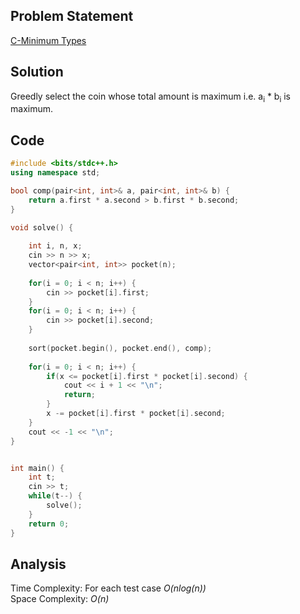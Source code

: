 ## Problem Statement
[C-Minimum Types](https://www.codechef.com/problems/MINBUY)

## Solution
Greedly select the coin whose total amount is maximum i.e. a<sub>i</sub> * b<sub>i</sub> is maximum.

## Code

```cpp
#include <bits/stdc++.h>
using namespace std;

bool comp(pair<int, int>& a, pair<int, int>& b) {
    return a.first * a.second > b.first * b.second;
}

void solve() {
    
    int i, n, x;
    cin >> n >> x;
    vector<pair<int, int>> pocket(n);
    
    for(i = 0; i < n; i++) {
        cin >> pocket[i].first;
    }
    for(i = 0; i < n; i++) {
        cin >> pocket[i].second;
    }
    
    sort(pocket.begin(), pocket.end(), comp);
    
    for(i = 0; i < n; i++) {
        if(x <= pocket[i].first * pocket[i].second) {
            cout << i + 1 << "\n";
            return;
        }
        x -= pocket[i].first * pocket[i].second;
    }
    cout << -1 << "\n";
}


int main() {
	int t;
	cin >> t;
	while(t--) {
	    solve();
	}
	return 0;
}

```

## Analysis
Time Complexity: For each test case <i>O(nlog(n))</i>
<br>
Space Complexity: <i>O(n)</i>
